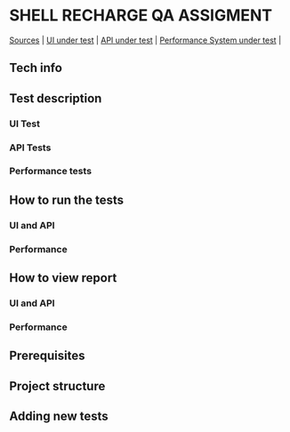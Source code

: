 # SHELL RECHARGE QA ASSIGMENT

[Sources][GitHub] | [UI under test][SATLinkUi] | [API under test][SATLinkApi] | [Performance System under test][SATLinkLoad] |

## Tech info

## Test description

### UI Test

### API Tests

### Performance tests

## How to run the tests

### UI and API

### Performance

## How to view report

### UI and API

### Performance

## Prerequisites

## Project structure

## Adding new tests

[GitHub]: ''

[SATLinkUi]: ''

[SATLinkApi]:  ''

[SATLinkLoad]:  ''